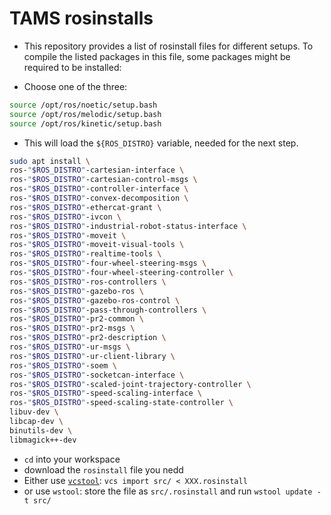 # TAMS rosinstalls

- This repository provides a list of rosinstall files for different setups.
To compile the listed packages in this file, some packages might be required to be installed:

- Choose one of the three:
```bash
source /opt/ros/noetic/setup.bash
source /opt/ros/melodic/setup.bash
source /opt/ros/kinetic/setup.bash
```

- This will load the `${ROS_DISTRO}` variable, needed for the next step.

```bash
sudo apt install \
ros-"$ROS_DISTRO"-cartesian-interface \
ros-"$ROS_DISTRO"-cartesian-control-msgs \
ros-"$ROS_DISTRO"-controller-interface \
ros-"$ROS_DISTRO"-convex-decomposition \
ros-"$ROS_DISTRO"-ethercat-grant \
ros-"$ROS_DISTRO"-ivcon \
ros-"$ROS_DISTRO"-industrial-robot-status-interface \
ros-"$ROS_DISTRO"-moveit \
ros-"$ROS_DISTRO"-moveit-visual-tools \
ros-"$ROS_DISTRO"-realtime-tools \
ros-"$ROS_DISTRO"-four-wheel-steering-msgs \
ros-"$ROS_DISTRO"-four-wheel-steering-controller \
ros-"$ROS_DISTRO"-ros-controllers \
ros-"$ROS_DISTRO"-gazebo-ros \
ros-"$ROS_DISTRO"-gazebo-ros-control \
ros-"$ROS_DISTRO"-pass-through-controllers \
ros-"$ROS_DISTRO"-pr2-common \
ros-"$ROS_DISTRO"-pr2-msgs \
ros-"$ROS_DISTRO"-pr2-description \
ros-"$ROS_DISTRO"-ur-msgs \
ros-"$ROS_DISTRO"-ur-client-library \
ros-"$ROS_DISTRO"-soem \
ros-"$ROS_DISTRO"-socketcan-interface \
ros-"$ROS_DISTRO"-scaled-joint-trajectory-controller \
ros-"$ROS_DISTRO"-speed-scaling-interface \
ros-"$ROS_DISTRO"-speed-scaling-state-controller \
libuv-dev \
libcap-dev \
binutils-dev \
libmagick++-dev
```
- `cd` into your workspace
- download the `rosinstall` file you nedd
- Either use [`vcstool`](https://github.com/dirk-thomas/vcstool): `vcs import src/ < XXX.rosinstall`
- or use `wstool`: store the file as `src/.rosinstall` and run `wstool update -t src/`
